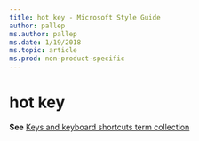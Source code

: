 ```yaml
---
title: hot key - Microsoft Style Guide
author: pallep
ms.author: pallep
ms.date: 1/19/2018
ms.topic: article
ms.prod: non-product-specific
---
```


# hot key

**See** [Keys and keyboard shortcuts term collection](/style-guide/a-z-word-list-term-collections/term-collections/keys-keyboard-shortcuts)

